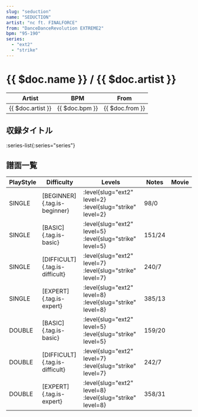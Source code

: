 ```yaml
---
slug: "seduction"
name: "SEDUCTION"
artist: "nc ft. FINALFORCE"
from: "DanceDanceRevolution EXTREME2"
bpm: "95-190"
series:
  - "ext2"
  - "strike"
---
```


# {{ $doc.name }} / {{ $doc.artist }}

|Artist|BPM|From|
|------|---|----|
|{{ $doc.artist }}|{{ $doc.bpm }}|{{ $doc.from }}|

## 収録タイトル

:series-list{:series="series"}

## 譜面一覧

|PlayStyle|Difficulty|Levels|Notes|Movie|
|---------|----------|------|-----|-----|
|SINGLE|[BEGINNER]{.tag.is-beginner}|:level{slug="ext2" level=2} :level{slug="strike" level=2}|98/0||
|SINGLE|[BASIC]{.tag.is-basic}|:level{slug="ext2" level=5} :level{slug="strike" level=5}|151/24||
|SINGLE|[DIFFICULT]{.tag.is-difficult}|:level{slug="ext2" level=7} :level{slug="strike" level=7}|240/7||
|SINGLE|[EXPERT]{.tag.is-expert}|:level{slug="ext2" level=8} :level{slug="strike" level=8}|385/13||
|DOUBLE|[BASIC]{.tag.is-basic}|:level{slug="ext2" level=5} :level{slug="strike" level=5}|159/20||
|DOUBLE|[DIFFICULT]{.tag.is-difficult}|:level{slug="ext2" level=7} :level{slug="strike" level=7}|242/7||
|DOUBLE|[EXPERT]{.tag.is-expert}|:level{slug="ext2" level=8} :level{slug="strike" level=8}|358/31||
